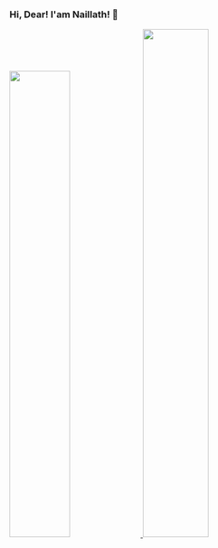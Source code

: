 ### Hi, Dear! I'am Naillath! 👋

<div>
	<a href="https://github.com/naillathdev">
	<img width="46%" src="https://github-readme-stats.vercel.app/api?username=naillathdev&show_icons=true&theme=dark&include_all_commits=true&count_private=true"/>
  	<img width="48%" src="https://github-readme-stats.vercel.app/api/top-langs/?username=naillathdev&layout=compact&langs_count=16&theme=dark"/>
</div>

